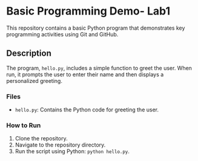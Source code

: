 
# Basic Programming Demo- Lab1

This repository contains a basic Python program that demonstrates key programming activities using Git and GitHub.

## Description

The program, `hello.py`, includes a simple function to greet the user. When run, it prompts the user to enter their name and then displays a personalized greeting.

### Files

- `hello.py`: Contains the Python code for greeting the user.

### How to Run

1. Clone the repository.
2. Navigate to the repository directory.
3. Run the script using Python: `python hello.py`.

